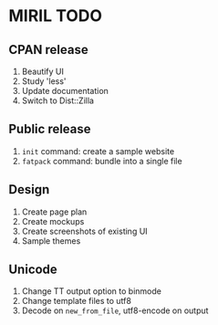 MIRIL TODO
==========

CPAN release
------------

1. Beautify UI
2. Study 'less'
3. Update documentation
4. Switch to Dist::Zilla

Public release
--------------

1. `init` command: create a sample website
2. `fatpack` command: bundle into a single file

Design
------

1. Create page plan
2. Create mockups
3. Create screenshots of existing UI
4. Sample themes

Unicode
-------

1. Change TT output option to binmode
2. Change template files to utf8
3. Decode on `new_from_file`, utf8-encode on output

